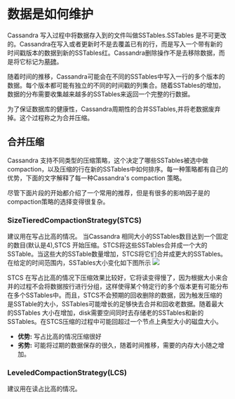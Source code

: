 # 数据是如何维护  #
Cassandra 写入过程中将数据存入到的文件叫做SSTables.SSTables 是不可更改的。Cassandra在写入或者更新时不是去覆盖已有的行，而是写入一个带有新的时间戳版本的数据到新的SSTables红。Cassandra删除操作不是去移除数据，而是将它标记为[墓碑](http://docs.datastax.com/en/glossary/doc/glossary/gloss_tombstone.html)。

随着时间的推移，Cassandra可能会在不同的SSTables中写入一行的多个版本的数据。每个版本都可能有独立的不同的时间戳的列集合。随着SSTables的增加，数据的分布需要收集越来越多的SSTables来返回一个完整的行数据。

为了保证数据库的健康性，Cassandra周期性的合并SSTables,并将老数据废弃掉。这个过程称之为合并压缩。

## 合并压缩 ##
Cassandra 支持不同类型的压缩策略，这个决定了哪些SSTables被选中做compaction，以及压缩的行在新的SSTables中如何排序。每一种策略都有自己的优势，下面的文字解释了每一种Cassandra's compaction 策略。

尽管下面片段的开始都介绍了一个常用的推荐，但是有很多的影响因子是的compaction策略的选择变得很复杂。

### SizeTieredCompactionStrategy(STCS) ###

建议用在写占比高的情况。
当Cassandra 相同大小的SSTables数目达到一个固定的数目(默认是4),STCS 开始压缩。STCS将这些SSTables合并成一个大的SSTable。当这些大的SSTable数量增加，STCS将它们合并成更大的SSTables。在给定的时间范围内，SSTables大小变化如下图所示
![](http://docs.datastax.com/en/cassandra/3.0/cassandra/images/dml-how-maintained-STCS-1.png)

STCS 在写占比高的情况下压缩效果比较好，它将读变得慢了，因为根据大小来合并的过程不会将数据按行进行分组，这样使得某个特定行的多个版本更有可能分布在多个SSTables中。而且，STCS不会预期的回收删除的数据，因为触发压缩的是SSTable的大小，SSTables可能增长的足够快去合并和回收老数据。随着最大的SSTables 大小在增加，disk需要空间同时去存储老的SSTables和新的SSTables。在STCS压缩的过程中可能回超过一个节点上典型大小的磁盘大小。

- **优势:** 写占比高的情况压缩很好
- **劣势:** 可能将过期的数据保存的很久，随着时间推移，需要的内存大小随之增加。

### LeveledCompactionStrategy(LCS) ###
建议用在读占比高的情况。

